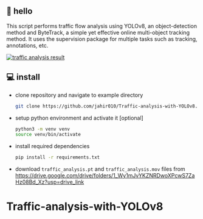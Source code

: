 ## 👋 hello

This script performs traffic flow analysis using YOLOv8, an object-detection method and ByteTrack, a simple yet effective online multi-object tracking method. It uses the supervision package for multiple tasks such as tracking, annotations, etc.

[![traffic analysis result](https://res.cloudinary.com/marcomontalbano/image/upload/v1714281032/video_to_markdown/images/google-drive--1K8WigwNLMFtnNc_2XUzFcRU6A3TI1DYK-c05b58ac6eb4c4700831b2b3070cd403.jpg)](https://drive.google.com/file/d/1K8WigwNLMFtnNc_2XUzFcRU6A3TI1DYK/view?usp=drive_link "traffic analysis result")


## 💻 install

- clone repository and navigate to example directory

    ```bash
    git clone https://github.com/jahir010/Traffic-analysis-with-YOLOv8.git
    ```

- setup python environment and activate it [optional]

    ```bash
    python3 -m venv venv
    source venv/bin/activate
    ```

- install required dependencies

    ```bash
    pip install -r requirements.txt
    ```

- download `traffic_analysis.pt` and `traffic_analysis.mov` files from https://drive.google.com/drive/folders/1_Wy1mJvYKZNRDwoXPcwS7ZaHz08Bd_Xz?usp=drive_link

# Traffic-analysis-with-YOLOv8
